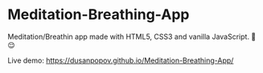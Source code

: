 # Meditation-Breathing-App
Meditation/Breathin app made with HTML5, CSS3 and vanilla JavaScript. 🧘 😌


Live demo: https://dusanpopov.github.io/Meditation-Breathing-App/
